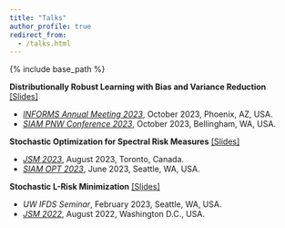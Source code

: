 ```yaml
---
title: "Talks"
author_profile: true
redirect_from:
  - /talks.html
---
```


{% include base_path %}

<!-- Leave two spaces at the end -->

**Distributionally Robust Learning with Bias and Variance Reduction**  [[Slides]](/files/informs_23_10_17.pdf) &nbsp;
* [*INFORMS Annual Meeting 2023*](https://meetings.informs.org/wordpress/phoenix2023/), October 2023, Phoenix, AZ, USA.  
* [*SIAM PNW Conference 2023*](https://sites.google.com/view/siampnw23/), October 2023, Bellingham, WA, USA.  

**Stochastic Optimization for Spectral Risk Measures**  [[Slides]](/files/siamopt23_short.pdf) &nbsp;
* [*JSM 2023*](https://ww2.amstat.org/meetings/jsm/2023/), August 2023, Toronto, Canada.
* [*SIAM OPT 2023*](https://www.siam.org/conferences/cm/conference/op23), June 2023, Seattle, WA, USA.  

**Stochastic L-Risk Minimization**  [[Slides]](/files/slrm_23_02_17.pdf) &nbsp;
* *UW IFDS Seminar*, February 2023, Seattle, WA, USA.
* [*JSM 2022*](https://ww2.amstat.org/meetings/jsm/2022/), August 2022, Washington D.C., USA.
